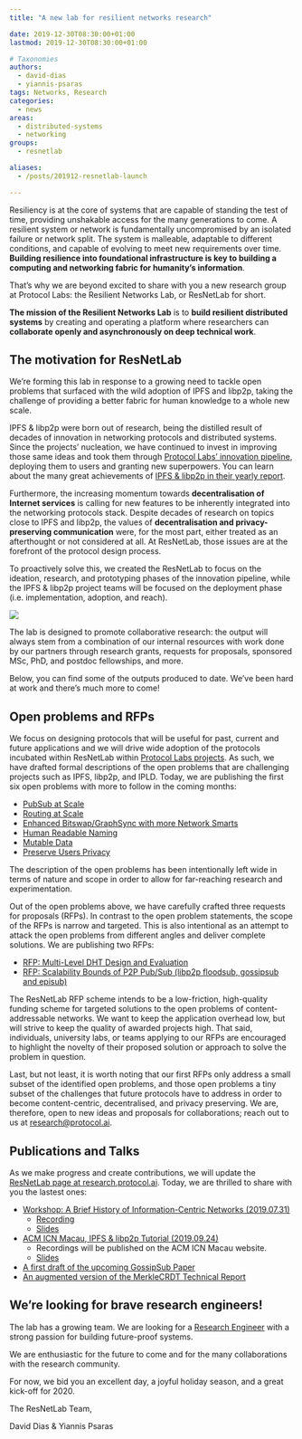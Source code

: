 ```yaml
---
title: "A new lab for resilient networks research"

date: 2019-12-30T08:30:00+01:00
lastmod: 2019-12-30T08:30:00+01:00

# Taxonomies
authors:
  - david-dias
  - yiannis-psaras
tags: Networks, Research
categories:
  - news
areas:
  - distributed-systems
  - networking
groups:
  - resnetlab

aliases:
  - /posts/201912-resnetlab-launch

---
```


Resiliency is at the core of systems that are capable of standing the test of time, providing unshakable access for the many generations to come. A resilient system or network is fundamentally uncompromised by an isolated failure or network split. The system is malleable, adaptable to different conditions, and capable of evolving to meet new requirements over time. **Building resilience into foundational infrastructure is key to building a computing and networking fabric for humanity’s information**.

That’s why we are beyond excited to share with you a new research group at Protocol Labs: the Resilient Networks Lab, or ResNetLab for short.

**The mission of the Resilient Networks Lab** is to **build resilient distributed systems** by creating and operating a platform where researchers can **collaborate openly and asynchronously on deep technical work**.

## The motivation for ResNetLab

We’re forming this lab in response to a growing need to tackle open problems that surfaced with the wild adoption of IPFS and libp2p, taking the challenge of providing a better fabric for human knowledge to a whole new scale.

IPFS & libp2p were born out of research, being the distilled result of decades of innovation in networking protocols and distributed systems. Since the projects’ nucleation, we have continued to invest in improving those same ideas and took them through [Protocol Labs’ innovation pipeline](https://protocol.ai/blog/protocol-labs-creating-new-networks/), deploying them to users and granting new superpowers. You can learn about the many great achievements of [IPFS & libp2p in their yearly report](https://blog.ipfs.io/weekly-72).

Furthermore, the increasing momentum towards **decentralisation of Internet services** is calling for new features to be inherently integrated into the networking protocols stack. Despite decades of research on topics close to IPFS and libp2p, the values of **decentralisation and privacy-preserving communication** were, for the most part, either treated as an afterthought or not considered at all. At ResNetLab, those issues are at the forefront of the protocol design process.

To proactively solve this, we created the ResNetLab to focus on the ideation, research, and prototyping phases of the innovation pipeline, while the IPFS & libp2p project teams will be focused on the deployment phase (i.e. implementation, adoption, and reach).

![](/images/resnetlab/research-pipeline-map.png)

The lab is designed to promote collaborative research: the output will always stem from a combination of our internal resources with work done by our partners through research grants, requests for proposals, sponsored MSc, PhD, and postdoc fellowships, and more.

Below, you can find some of the outputs produced to date. We’ve been hard at work and there’s much more to come!

## Open problems and RFPs

We focus on designing protocols that will be useful for past, current and future applications and we will drive wide adoption of the protocols incubated within ResNetLab within [Protocol Labs projects](https://protocol.ai/projects/). As such, we have drafted formal descriptions of the open problems that are challenging projects such as IPFS, libp2p, and IPLD. Today, we are publishing the first six open problems with more to follow in the coming months:

- [PubSub at Scale](https://github.com/libp2p/notes/blob/master/OPEN_PROBLEMS/PUBSUB_AT_SCALE.md)
- [Routing at Scale](https://github.com/libp2p/notes/blob/master/OPEN_PROBLEMS/ROUTING_AT_SCALE.md)
- [Enhanced Bitswap/GraphSync with more Network Smarts](https://github.com/ipfs/notes/blob/master/OPEN_PROBLEMS/ENHANCED_BITSWAP_GRAPHSYNC.md)
- [Human Readable Naming](https://github.com/ipfs/notes/blob/master/OPEN_PROBLEMS/HUMAN_READABLE_NAMING.md)
- [Mutable Data](https://github.com/ipfs/notes/blob/master/OPEN_PROBLEMS/MUTABLE_DATA.md)
- [Preserve Users Privacy](https://github.com/ipfs/notes/blob/master/OPEN_PROBLEMS/PRESERVE_USER_PRIVACY.md)

The description of the open problems has been intentionally left wide in terms of nature and scope in order to allow for far-reaching research and experimentation.

Out of the open problems above, we have carefully crafted three requests for proposals (RFPs). In contrast to the open problem statements, the scope of the RFPs is narrow and targeted. This is also intentional as an attempt to attack the open problems from different angles and deliver complete solutions. We are publishing two RFPs:

- [RFP: Multi-Level DHT Design and Evaluation](https://github.com/protocol/research-RFPs/blob/master/RFPs/rfp-7-MLDHT.md)
- [RFP: Scalability Bounds of P2P Pub/Sub (libp2p floodsub, gossipsub and episub)](https://github.com/protocol/research-RFPs/blob/master/RFPs/rfp-8-pubsub.md)

The ResNetLab RFP scheme intends to be a low-friction, high-quality funding scheme for targeted solutions to the open problems of content-addressable networks. We want to keep the application overhead low, but will strive to keep the quality of awarded projects high. That said, individuals, university labs, or teams applying to our RFPs are encouraged to highlight the novelty of their proposed solution or approach to solve the problem in question.

Last, but not least, it is worth noting that our first RFPs only address a small subset of the identified open problems, and those open problems a tiny subset of the challenges that future protocols have to address in order to become content-centric, decentralised, and privacy preserving. We are, therefore, open to new ideas and proposals for collaborations; reach out to us at [research@protocol.ai](mailto:research@protocol.ai).

## Publications and Talks

As we make progress and create contributions, we will update the [ResNetLab page at research.protocol.ai](https://research.protocol.ai/research/groups/resnetlab/). Today, we are thrilled to share with you the lastest ones:

- [Workshop: A Brief History of Information-Centric Networks (2019.07.31)](https://github.com/protocol/research/issues/14)
  - [Recording](https://www.youtube.com/watch?v=rbLioc1h9dg)
  - [Slides](https://drive.google.com/a/protocol.ai/file/d/1IQL2S9TREjpMTwfsJO0-dYNR9LQdZCAq/view)
- [ACM ICN Macau, IPFS & libp2p Tutorial (2019.09.24)](https://conferences.sigcomm.org/acm-icn/2019/tutorial-IPFS.php)
  - Recordings will be published on the ACM ICN Macau website.
  - [Slides](https://drive.google.com/drive/u/1/folders/1PJ3oK_jLxnIRxwj-ucTmDhQObisIcIoz)
- [A first draft of the upcoming GossipSub Paper](PL-TechRep-gossipsub-v0.1-Dec30.pdf)
- [An augmented version of the MerkleCRDT Technical Report](PL-TechRep-merkleCRDT-v0.1-Dec30.pdf)

## We’re looking for brave research engineers!

The lab has a growing team. We are looking for a [Research Engineer](https://jobs.lever.co/protocol/f39f7fe0-1805-40d2-9453-90fd25c72bc3) with a strong passion for building future-proof systems.

We are enthusiastic for the future to come and for the many collaborations with the research community.

For now, we bid you an excellent day, a joyful holiday season, and a great kick-off for 2020.

The ResNetLab Team,

David Dias & Yiannis Psaras
